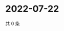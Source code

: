 # 2022-07-22

共 0 条

<!-- BEGIN WEIBO -->
<!-- 最后更新时间 Fri Jul 22 2022 18:19:09 GMT+0800 (China Standard Time) -->

<!-- END WEIBO -->

